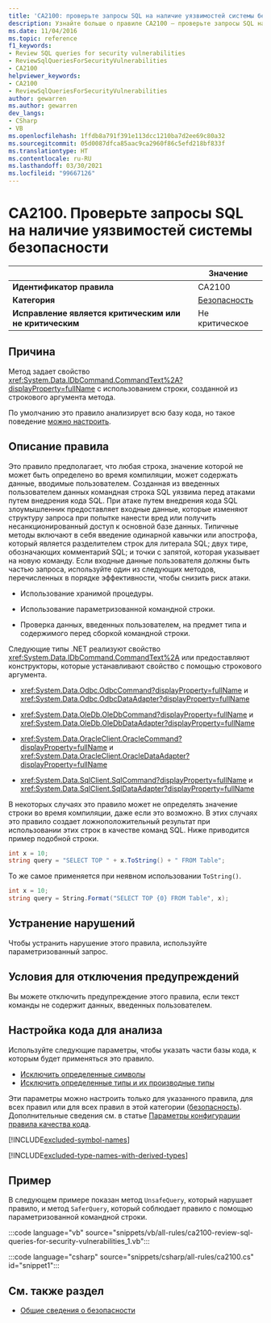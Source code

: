 ```yaml
---
title: 'CA2100: проверьте запросы SQL на наличие уязвимостей системы безопасности (анализ кода)'
description: Узнайте больше о правиле CA2100 — проверьте запросы SQL на наличие уязвимостей системы безопасности
ms.date: 11/04/2016
ms.topic: reference
f1_keywords:
- Review SQL queries for security vulnerabilities
- ReviewSqlQueriesForSecurityVulnerabilities
- CA2100
helpviewer_keywords:
- CA2100
- ReviewSqlQueriesForSecurityVulnerabilities
author: gewarren
ms.author: gewarren
dev_langs:
- CSharp
- VB
ms.openlocfilehash: 1ffdb8a791f391e113dcc1210ba7d2ee69c80a32
ms.sourcegitcommit: 05d0087dfca85aac9ca2960f86c5efd218bf833f
ms.translationtype: HT
ms.contentlocale: ru-RU
ms.lasthandoff: 03/30/2021
ms.locfileid: "99667126"
---
```

# <a name="ca2100-review-sql-queries-for-security-vulnerabilities"></a>CA2100. Проверьте запросы SQL на наличие уязвимостей системы безопасности

| | Значение |
|-|-|
| **Идентификатор правила** |CA2100|
| **Категория** |[Безопасность](security-warnings.md)|
| **Исправление является критическим или не критическим** |Не критическое|

## <a name="cause"></a>Причина

Метод задает свойство <xref:System.Data.IDbCommand.CommandText%2A?displayProperty=fullName> с использованием строки, созданной из строкового аргумента метода.

По умолчанию это правило анализирует всю базу кода, но такое поведение [можно настроить](#configure-code-to-analyze).

## <a name="rule-description"></a>Описание правила

Это правило предполагает, что любая строка, значение которой не может быть определено во время компиляции, может содержать данные, вводимые пользователем. Созданная из введенных пользователем данных командная строка SQL уязвима перед атаками путем внедрения кода SQL. При атаке путем внедрения кода SQL злоумышленник предоставляет входные данные, которые изменяют структуру запроса при попытке нанести вред или получить несанкционированный доступ к основной базе данных. Типичные методы включают в себя введение одинарной кавычки или апострофа, который является разделителем строк для литерала SQL; двух тире, обозначающих комментарий SQL; и точки с запятой, которая указывает на новую команду. Если входные данные пользователя должны быть частью запроса, используйте один из следующих методов, перечисленных в порядке эффективности, чтобы снизить риск атаки.

- Использование хранимой процедуры.

- Использование параметризованной командной строки.

- Проверка данных, введенных пользователем, на предмет типа и содержимого перед сборкой командной строки.

Следующие типы .NET реализуют свойство <xref:System.Data.IDbCommand.CommandText%2A> или предоставляют конструкторы, которые устанавливают свойство с помощью строкового аргумента.

- <xref:System.Data.Odbc.OdbcCommand?displayProperty=fullName> и <xref:System.Data.Odbc.OdbcDataAdapter?displayProperty=fullName>

- <xref:System.Data.OleDb.OleDbCommand?displayProperty=fullName> и <xref:System.Data.OleDb.OleDbDataAdapter?displayProperty=fullName>

- <xref:System.Data.OracleClient.OracleCommand?displayProperty=fullName> и <xref:System.Data.OracleClient.OracleDataAdapter?displayProperty=fullName>

- <xref:System.Data.SqlClient.SqlCommand?displayProperty=fullName> и <xref:System.Data.SqlClient.SqlDataAdapter?displayProperty=fullName>

В некоторых случаях это правило может не определять значение строки во время компиляции, даже если это возможно. В этих случаях это правило создает ложноположительный результат при использовании этих строк в качестве команд SQL. Ниже приводится пример подобной строки.

```csharp
int x = 10;
string query = "SELECT TOP " + x.ToString() + " FROM Table";
```

То же самое применяется при неявном использовании `ToString()`.

```csharp
int x = 10;
string query = String.Format("SELECT TOP {0} FROM Table", x);
```

## <a name="how-to-fix-violations"></a>Устранение нарушений

Чтобы устранить нарушение этого правила, используйте параметризованный запрос.

## <a name="when-to-suppress-warnings"></a>Условия для отключения предупреждений

Вы можете отключить предупреждение этого правила, если текст команды не содержит данных, введенных пользователем.

## <a name="configure-code-to-analyze"></a>Настройка кода для анализа

Используйте следующие параметры, чтобы указать части базы кода, к которым будет применяться это правило.

- [Исключить определенные символы](#exclude-specific-symbols)
- [Исключить определенные типы и их производные типы](#exclude-specific-types-and-their-derived-types)

Эти параметры можно настроить только для указанного правила, для всех правил или для всех правил в этой категории ([безопасность](security-warnings.md)). Дополнительные сведения см. в статье [Параметры конфигурации правила качества кода](../code-quality-rule-options.md).

[!INCLUDE[excluded-symbol-names](~/includes/code-analysis/excluded-symbol-names.md)]

[!INCLUDE[excluded-type-names-with-derived-types](~/includes/code-analysis/excluded-type-names-with-derived-types.md)]

## <a name="example"></a>Пример

В следующем примере показан метод `UnsafeQuery`, который нарушает правило, и метод `SaferQuery`, который соблюдает правило с помощью параметризованной командной строки.

:::code language="vb" source="snippets/vb/all-rules/ca2100-review-sql-queries-for-security-vulnerabilities_1.vb":::

:::code language="csharp" source="snippets/csharp/all-rules/ca2100.cs" id="snippet1":::

## <a name="see-also"></a>См. также раздел

- [Общие сведения о безопасности](../../../framework/data/adonet/security-overview.md)
